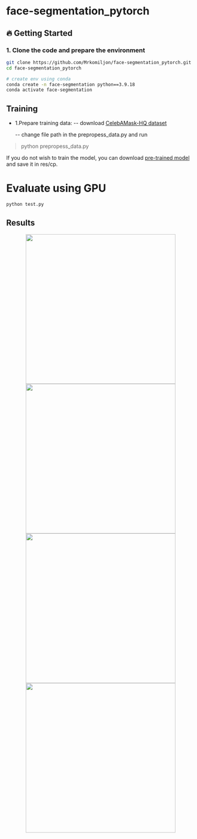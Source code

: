 # face-segmentation_pytorch
## 🔥 Getting Started
### 1. Clone the code and prepare the environment
```bash
git clone https://github.com/Mrkomiljon/face-segmentation_pytorch.git
cd face-segmentation_pytorch

# create env using conda
conda create -n face-segmentation python==3.9.18
conda activate face-segmentation
```

## Training
+ 1.Prepare training data: -- download [CelebAMask-HQ dataset](https://github.com/switchablenorms/CelebAMask-HQ)

   -- change file path in the prepropess_data.py and run
> python prepropess_data.py

If you do not wish to train the model, you can download [pre-trained model](https://drive.google.com/file/d/154JgKpzCPW82qINcVieuPH3fZ2e0P812/view) and save it in res/cp.

# Evaluate using GPU
```bash
python test.py
```
## Results

<div align="center">
  <img src="https://user-images.githubusercontent.com/92161283/214219180-64441ea6-1da5-456f-9ea4-0acb4094ecb3.png" width="400" />
  <img src="https://user-images.githubusercontent.com/92161283/214226581-91c4b672-2c4a-48b6-afe3-962ebe31837b.png" width="400" />
</div>

<div align="center">
  <img src="https://user-images.githubusercontent.com/92161283/214226827-b01cd1a0-f385-4aca-8a37-eaeda47fe4b6.png" width="400" />
  <img src="https://user-images.githubusercontent.com/92161283/214226925-d7f06fbd-ff03-4054-8942-6e9f21c497f7.png" width="400" />
</div>

